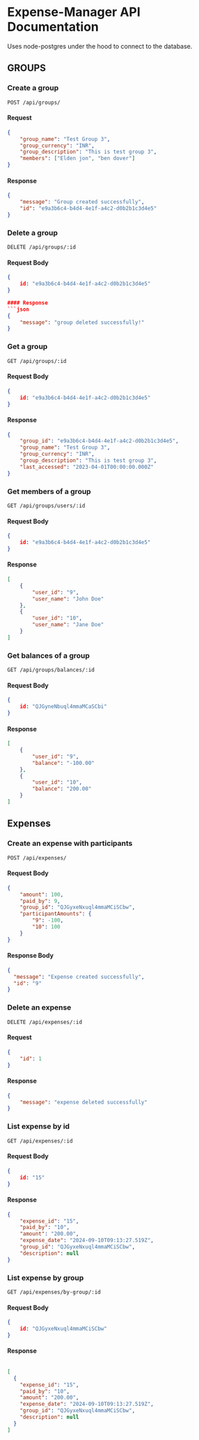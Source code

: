 # Expense-Manager API Documentation

Uses node-postgres under the hood to connect to the database.

## GROUPS

### Create a group 
`POST /api/groups/`

#### Request
```json
{
    "group_name": "Test Group 3",
    "group_currency": "INR",
    "group_description": "This is test group 3",
    "members": ["Elden jon", "ben dover"]
}
```

#### Response
```json
{
    "message": "Group created successfully",
    "id": "e9a3b6c4-b4d4-4e1f-a4c2-d0b2b1c3d4e5"
}
```
### Delete a group

`DELETE /api/groups/:id`

#### Request Body
```json
{
    id: "e9a3b6c4-b4d4-4e1f-a4c2-d0b2b1c3d4e5"
}

#### Response
```json
{
    "message": "group deleted successfully!"
}
```

### Get a group

`GET /api/groups/:id`

#### Request Body
```json
{
    id: "e9a3b6c4-b4d4-4e1f-a4c2-d0b2b1c3d4e5"
}
```

#### Response
```json
{
    "group_id": "e9a3b6c4-b4d4-4e1f-a4c2-d0b2b1c3d4e5",
    "group_name": "Test Group 3",
    "group_currency": "INR",
    "group_description": "This is test group 3",
    "last_accessed": "2023-04-01T00:00:00.000Z"
}
```

### Get members of a group
`GET /api/groups/users/:id`

#### Request Body
```json
{
    id: "e9a3b6c4-b4d4-4e1f-a4c2-d0b2b1c3d4e5"
}
```

#### Response
```json
[
    {
        "user_id": "9",
        "user_name": "John Doe"
    },
    {
        "user_id": "10",
        "user_name": "Jane Doe"
    }
]
```

### Get balances of a group
`GET /api/groups/balances/:id`

#### Request Body
```json
{
    id: "QJGyneNbuql4mmaMCaSCbi"
}
```

#### Response
```json
[
    {
        "user_id": "9",
        "balance": "-100.00"
    },
    {
        "user_id": "10",
        "balance": "200.00"
    }
]
```

## Expenses

### Create an expense with participants
`POST /api/expenses/`

#### Request Body

```json
{
    "amount": 100,
    "paid_by": 9,
    "group_id": "QJGyxeNxuql4mmaMCiSCbw",
    "participantAmounts": {
        "9": -100,
        "10": 100
    }
}
```

#### Response Body
```json
{
  "message": "Expense created successfully",
  "id": "9"
}
```

### Delete an expense
`DELETE /api/expenses/:id`

#### Request
```json
{
    "id": 1
}
```

#### Response
```json
{
    "message": "expense deleted successfully"
}
```

### List expense by id
`GET /api/expenses/:id`

#### Request Body
```json
{
    id: "15"
}
```
#### Response
```json
{
    "expense_id": "15",
    "paid_by": "10",
    "amount": "200.00",
    "expense_date": "2024-09-10T09:13:27.519Z",
    "group_id": "QJGyxeNxuql4mmaMCiSCbw",
    "description": null
}
```

### List expense by group
`GET /api/expenses/by-group/:id`

#### Request Body
```json
{
    id: "QJGyxeNxuql4mmaMCiSCbw"
}
```
#### Response
```json

[
  {
    "expense_id": "15",
    "paid_by": "10",
    "amount": "200.00",
    "expense_date": "2024-09-10T09:13:27.519Z",
    "group_id": "QJGyxeNxuql4mmaMCiSCbw",
    "description": null
  }
]

```
